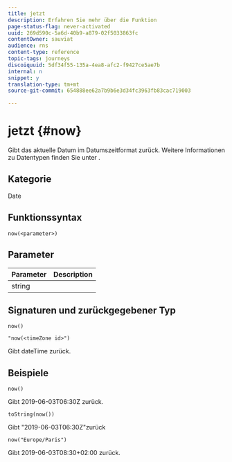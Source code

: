 ```yaml
---
title: jetzt
description: Erfahren Sie mehr über die Funktion
page-status-flag: never-activated
uuid: 269d590c-5a6d-40b9-a879-02f5033863fc
contentOwner: sauviat
audience: rns
content-type: reference
topic-tags: journeys
discoiquuid: 5df34f55-135a-4ea8-afc2-f9427ce5ae7b
internal: n
snippet: y
translation-type: tm+mt
source-git-commit: 654888ee62a7b9b6e3d34fc3963fb83cac719003

---
```



# jetzt {#now}

Gibt das aktuelle Datum im Datumszeitformat zurück. Weitere Informationen zu Datentypen finden Sie unter [](../expression/data-types.md).

## Kategorie

Date

## Funktionssyntax

`now(<parameter>)`

## Parameter

| Parameter | Description |
|--- |--- |
| string |  |

## Signaturen und zurückgegebener Typ

`now()`

`"now(<timeZone id>")`

Gibt dateTime zurück.

## Beispiele

`now()`

Gibt 2019-06-03T06:30Z zurück.

`toString(now())`

Gibt &quot;2019-06-03T06:30Z&quot;zurück

`now("Europe/Paris")`

Gibt 2019-06-03T08:30+02:00 zurück.